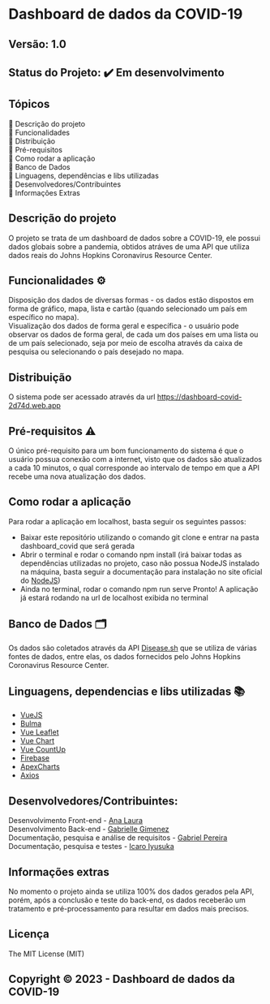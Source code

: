 # Dashboard de dados da COVID-19
## Versão: 1.0 
## Status do Projeto: ✔️ Em desenvolvimento

## Tópicos
🔹 Descrição do projeto    
🔹 Funcionalidades   
🔹 Distribuição   
🔹 Pré-requisitos   
🔹 Como rodar a aplicação   
🔹 Banco de Dados   
🔹 Linguagens, dependências e libs utilizadas   
🔹 Desenvolvedores/Contribuintes   
🔹 Informações Extras   

## Descrição do projeto   
O projeto se trata de um dashboard de dados sobre a COVID-19, ele possui dados globais sobre a pandemia, obtidos atráves de uma API que utiliza dados reais do Johns Hopkins Coronavirus Resource Center.

## Funcionalidades ⚙️
Disposição dos dados de diversas formas - os dados estão dispostos em forma de gráfico, mapa, lista e cartão (quando selecionado um país em específico no mapa).   
Visualização dos dados de forma geral e específica - o usuário pode observar os dados de forma geral, de cada um dos países em uma lista ou de um país selecionado, seja por meio de escolha através da caixa de pesquisa ou selecionando o país desejado no mapa.

## Distribuição
O sistema pode ser acessado através da url https://dashboard-covid-2d74d.web.app

## Pré-requisitos ⚠️    
O único pré-requisito para um bom funcionamento do sistema é que o usuário possua conexão com a internet, visto que os dados são atualizados a cada 10 minutos, o qual corresponde ao intervalo de tempo em que a API recebe uma nova atualização dos dados.
## Como rodar a aplicação 
  Para rodar a aplicação em localhost, basta seguir os seguintes passos:
* Baixar este repositório utilizando o comando git clone e entrar na pasta dashboard_covid que será gerada
* Abrir o terminal e rodar o comando npm install (irá baixar todas as dependências utilizadas no projeto, caso não possua NodeJS instalado na máquina, basta seguir a documentação para instalação no site oficial do [NodeJS](https://nodejs.org/en/download/current))
* Ainda no terminal, rodar o comando npm run serve
  Pronto! A aplicação já estará rodando na url de localhost exibida no terminal

## Banco de Dados 🗂️
Os dados são coletados através da API [Disease.sh](https://disease.sh/docs/) que se utiliza de várias fontes de dados, entre elas, os dados fornecidos pelo Johns Hopkins Coronavirus Resource Center.

## Linguagens, dependencias e libs utilizadas 📚
* [VueJS](https://vuejs.org/)
* [Bulma](http://bulma.io/)
* [Vue Leaflet](https://github.com/vue-leaflet/Vue2Leaflet)
* [Vue Chart](https://github.com/apertureless/vue-chartjs)
* [Vue CountUp](https://github.com/xlsdg/vue-countup-v2)
* [Firebase](https://firebase.google.com/?hl=pt-br)
* [ApexCharts](https://apexcharts.com)
* [Axios](https://axios-http.com)

## Desenvolvedores/Contribuintes:

  Desenvolvimento Front-end - [Ana Laura](https://github.com/Na1au)   
  Desenvolvimento Back-end - [Gabrielle Gimenez](https://github.com/gabi-gimenez)    
  Documentação, pesquisa e análise de requisitos - [Gabriel Pereira](https://github.com/Gbrtoz)    
  Documentação, pesquisa e testes - [Icaro Iyusuka](https://github.com/IcaroIyusuka)     

## Informações extras
 No momento o projeto ainda se utiliza 100% dos dados gerados pela API, porém, após a conclusão e teste do back-end, os dados receberão um tratamento e pré-processamento para resultar em dados mais precisos.

## Licença
The MIT License (MIT)

## Copyright ©️ 2023 - Dashboard de dados da COVID-19
